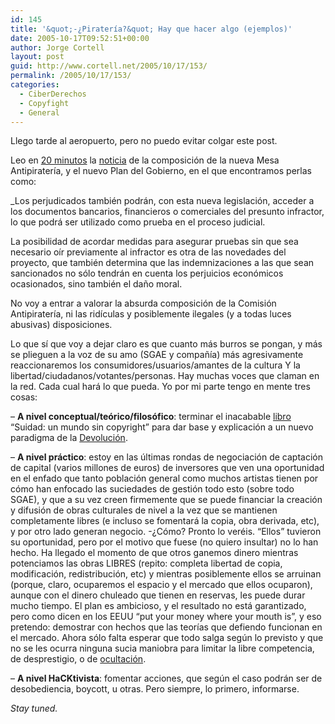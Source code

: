 ```yaml
---
id: 145
title: '&quot;-¿Piraterí­a?&quot; Hay que hacer algo (ejemplos)'
date: 2005-10-17T09:52:51+00:00
author: Jorge Cortell
layout: post
guid: http://www.cortell.net/2005/10/17/153/
permalink: /2005/10/17/153/
categories:
  - CiberDerechos
  - Copyfight
  - General
---
```

Llego tarde al aeropuerto, pero no puedo evitar colgar este post.

Leo en [20 minutos](http://www.20minutos.es) la [noticia](http://www.20minutos.es/noticia/56134/0/comision/antipirateria/gobierno/) de la composición de la nueva Mesa Antipiraterí­a, y el nuevo Plan del Gobierno, en el que encontramos perlas como:

_Los perjudicados también podrán, con esta nueva legislación, acceder a los documentos bancarios, financieros o comerciales del presunto infractor, lo que podrá ser utilizado como prueba en el proceso judicial.</p> 

La posibilidad de acordar medidas para asegurar pruebas sin que sea necesario oí­r previamente al infractor es otra de las novedades del proyecto, que también determina que las indemnizaciones a las que sean sancionados no sólo tendrán en cuenta los perjuicios económicos ocasionados, sino también el daño moral. </em>

No voy a entrar a valorar la absurda composición de la Comisión Antipiraterí­a, ni las ridí­culas y posiblemente ilegales (y a todas luces abusivas) disposiciones.

Lo que sí­ que voy a dejar claro es que cuanto más burros se pongan, y más se plieguen a la voz de su amo (SGAE y compañí­a) más agresivamente reaccionaremos los consumidores/usuarios/amantes de la cultura Y la libertad/ciudadanos/votantes/personas. Hay muchas voces que claman en la red. Cada cual hará lo que pueda. Yo por mi parte tengo en mente tres cosas:

&#8211; **A nivel conceptual/teórico/filosófico**: terminar el inacabable [libro](http://www.cortell.net/suidad/) &#8220;Suidad: un mundo sin copyright&#8221; para dar base y explicación a un nuevo paradigma de la [Devolución](http://www.devolucion.info/).

&#8211; **A nivel práctico**: estoy en las últimas rondas de negociación de captación de capital (varios millones de euros) de inversores que ven una oportunidad en el enfado que tanto población general como muchos artistas tienen por cómo han enfocado las suciedades de gestión todo esto (sobre todo SGAE), y que a su vez creen firmemente que se puede financiar la creación y difusión de obras culturales de nivel a la vez que se mantienen completamente libres (e incluso se fomentará la copia, obra derivada, etc), y por otro lado generan negocio. -¿Cómo? Pronto lo veréis. &#8220;Ellos&#8221; tuvieron su oportunidad, pero por el motivo que fuese (no quiero insultar) no lo han hecho. Ha llegado el momento de que otros ganemos dinero mientras potenciamos las obras LIBRES (repito: completa libertad de copia, modificación, redistribución, etc) y mientras posiblemente ellos se arruinan (porque, claro, ocuparemos el espacio y el mercado que ellos ocuparon), aunque con el dinero chuleado que tienen en reservas, les puede durar mucho tiempo. El plan es ambicioso, y el resultado no está garantizado, pero como dicen en los EEUU &#8220;put your money where your mouth is&#8221;, y eso pretendo: demostrar con hechos que las teorí­as que defiendo funcionan en el mercado. Ahora sólo falta esperar que todo salga según lo previsto y que no se les ocurra ninguna sucia maniobra para limitar la libre competencia, de desprestigio, o de [ocultación](http://www.rebelion.org/noticia.php?id=18068).

&#8211; **A nivel HaCKtivista**: fomentar acciones, que según el caso podrán ser de desobediencia, boycott, u otras. Pero siempre, lo primero, informarse.

_Stay tuned._